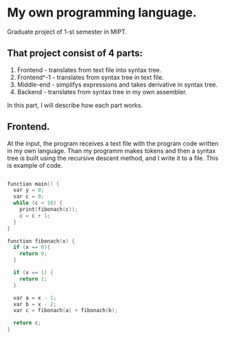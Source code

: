 # My own programming language.

Graduate project of 1-st semester in MIPT.

## That project consist of 4 parts:
1. Frontend - translates from text file into syntax tree.
2. Frontend^-1 - translates from syntax tree in text file.
3. Middle-end - simplifys expressions and takes derivative in syntax tree.
4. Backend - translates from syntax tree in my own assembler.

In this part, I will describe how each part works.

## Frontend.
At the input, the program receives a text file with the program code written in my own language.
Than my programm makes tokens and then a syntax tree is built using the recursive descent method, and I write it to a file.
This is example of code.

``` C++ 

function main() {
  var y = 8;
  var c = 0;
  while (c < 10) {
    print(fibonach(c));
    c = c + 1;
  }
}

function fibonach(x) {
  if (x == 0){
    return 0;
  }

  if (x == 1) {
    return 1;
  }

  var a = x - 1;
  var b = x - 2;
  var c = fibonach(a) + fibonach(b);

  return c;
}
```
